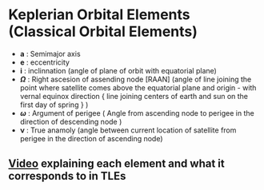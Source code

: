 # Keplerian Orbital Elements (Classical Orbital Elements)
- <b>a</b> : Semimajor axis
- <b>e</b> : eccentricity
- <b>i</b> : inclinnation (angle of plane of orbit with equatorial plane)
- <b>$\Omega$</b> :  Right ascesion of assending node [RAAN] (angle of line joining the point where satellite comes above the equatorial plane and origin - with vernal equinox direction { line joining centers of earth and sun on the first day of spring } )
- <b>$\omega$</b> : Argument of perigee ( Angle from ascending node to perigee in the direction of descending node )
- <b>ν</b> : True anamoly (angle between current location of satellite from perigee in the direction of ascending node)


## [Video](https://youtu.be/2gAYqtmNJx8?t=466) explaining each element and what it corresponds to in TLEs